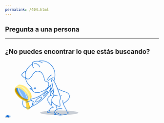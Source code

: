 ```yaml
---
permalink: /404.html
---
```

<h2>Pregunta a una persona</h2>
<hr>
<h2>¿No puedes encontrar lo que estás buscando?</h2>
<svg class="position-relative position-md-absolute right-n8 right-lg-8 top-lg-3" width="240px" xmlns="http://www.w3.org/2000/svg" viewBox="0 0 518.6 406.73"><g data-name="Layer 2"><g id="Layer_5" data-name="Layer 5"><ellipse cx="383.17" cy="369.46" rx="135.42" ry="16.07" style="fill:#cacfd6"></ellipse><path d="M37.2,399.86c0,2.37-5.37,3.88-11.75,4.2-.8,1.61-8,2.67-11,2.67C4.83,406.73,1,405,1,401.56s7.82-6.2,17.46-6.2S37.2,396.44,37.2,399.86Z" style="fill:#cacfd6"></path><path d="M143.92,281.81c1.81,9.57,6.21,49.92,6.47,56.9s8.53,9.05,14.74,7.76,12-8.33,12.4-11.38-14.89-45.84-15.83-51.72S143.92,281.81,143.92,281.81Z" style="fill:#ffd33d"></path><path d="M161.7,283.37a2.85,2.85,0,0,0-1.25-1.89c-3.72,7.66,3.41,23.7,4.1,30.94.5,5.19,3.64,7.34,4.91,11.94,1,3.66-.55,6.28.94,10a31.71,31.71,0,0,0,3.88,6.26c1.86-2.07,3.09-4.19,3.25-5.54C177.89,332,162.64,289.25,161.7,283.37Z" style="fill:#f9c513"></path><path d="M153.38,344.41a11.86,11.86,0,0,0,5,2.12c-.48-4.14-1-8.27-1.35-12.43-.64-7.93-2.45-14.05-4.37-21.63-2.28-9.06,1.28-22.79-5.76-29.84a2.45,2.45,0,0,1-.72-1.33l-.92.2C149.47,302.17,150.89,323.38,153.38,344.41Z" style="fill:#ffdf5d"></path><path d="M159,293a19.71,19.71,0,0,0,4.63-2.76,69.71,69.71,0,0,1-1.91-6.91c-.95-5.89-17.78-1.56-17.78-1.56.45,2.37,1.06,6.62,1.72,11.77C150,293.59,154.58,294.86,159,293Z" style="fill:#dbab09"></path><path d="M83.21,191.25c-1.41.23-10.64-3.83-14.89,12.37s19.51,51.52,43.93,66.81c24.66,15.43,40.79,19.51,46.48,15.73,5.1-8.31,4.88-14,4.88-14s-34-14.65-51.68-30.48C93.52,225.21,83.21,191.25,83.21,191.25Z" style="fill:#dbab09;stroke:#ffea7f;stroke-miterlimit:10;stroke-width:2.5px"></path><path d="M110.23,258.74c14.48,11.6,35.06,22.76,53.38,22.74,3.62-6.92,0-9.34,0-9.34s-34-14.65-51.68-30.48c-18.41-16.45-28.72-50.41-28.72-50.41-1,.17-6.12-1.9-10.47,3C70.82,220.26,91.37,243.62,110.23,258.74Z" style="fill:#b08800"></path><path d="M192.9,23.26s-57.09,34.68-50.3,91.31c6,49.64,36.15,66.44,46.89,77.58,3.08,6.49-.7,19.08,9.17,26.63s32.14,13.23,61.56.51,56.06-29.82,67.6-54.47" style="fill:none;stroke:#0366d6;stroke-miterlimit:10;stroke-width:3px"></path><path d="M202,52.3s-10.83-9.67-8.84-37.39a2.22,2.22,0,0,1,1.1-1.76c23.2-13.26,49-10.74,70.16,3.37" style="fill:none;stroke:#0366d6;stroke-miterlimit:10;stroke-width:3px"></path><path d="M236.06,5.22C262.59-4,309.23,1.88,337.36,46.34c24.65,39,14.43,77.55,8.32,98.32" style="fill:none;stroke:#0366d6;stroke-miterlimit:10;stroke-width:3px"></path><path d="M203.93,19.65s16.43,0,26.13,6.68c11.74,8.09,16.16,20.8,16.16,20.8" style="fill:none;stroke:#0366d6;stroke-miterlimit:10;stroke-width:3px"></path><path d="M148.76,74.46s-26.39,9.14-32.15,27.43c7,11.53,21.41,22,27.49,22.16" style="fill:none;stroke:#0366d6;stroke-miterlimit:10;stroke-width:3px"></path><path d="M142.48,113.44s3.61,19,22.59,17.05c28.31-7.16,29.24-57.72,68.06-56,37.09,1.62,42.8,51.75,47.11,65.77,3,9.78,16.49,8,22.51,11.73,10.11,6.35,10.11,29.3-8.74,49.35" style="fill:none;stroke:#0366d6;stroke-miterlimit:10;stroke-width:3px"></path><path d="M332.09,156.9s15,82.09,14.35,93.44" style="fill:none;stroke:#0366d6;stroke-miterlimit:10;stroke-width:3px"></path><path d="M370.63,245.84s-29.95-4.67-38.54,22.2,15.19,42.07,27.64,48.29c6.55,3.28,25.37,10.51,28.26,7.79,5.43-7.16-3.68-24.71-.59-42.84.78-4.54,6-13.45,6-17-13.88-42.95-40.28-125.12-59.87-129.63-7.52-1.73-5.66,16.81-5.66,16.81" style="fill:none;stroke:#0366d6;stroke-miterlimit:10;stroke-width:3px"></path><path d="M317,181.44s3.88,25.34,13.06,42.32,16.43,26.58,16.43,26.58" style="fill:none;stroke:#0366d6;stroke-miterlimit:10;stroke-width:3px"></path><path d="M321.17,176.08s7.46,25.2,13.42,34.37a145.35,145.35,0,0,1,9.29,16.36" style="fill:none;stroke:#0366d6;stroke-miterlimit:10;stroke-width:3px"></path><path d="M320.14,196.63s-1.83,42.27,2.64,49.62" style="fill:none;stroke:#0366d6;stroke-miterlimit:10;stroke-width:3px"></path><path d="M329.55,246.25s-26.16,1.83-27.53,26.61S317,301.31,317,301.31s-2.57,12.39,4.33,13.31,5.8-16.72,6.54-20.77a8.56,8.56,0,0,1,3.88-5.43" style="fill:none;stroke:#0366d6;stroke-miterlimit:10;stroke-width:3px"></path><path d="M371.09,199.22s29.15,15.41,56,23.24,28.14,23.45,28.78,31.15-4.43,27.15-44.56,50.17" style="fill:none;stroke:#0366d6;stroke-miterlimit:10;stroke-width:3px"></path><path d="M327.61,308s4.5,17.47,8,22.9" style="fill:none;stroke:#0366d6;stroke-miterlimit:10;stroke-width:3px"></path><path d="M359.73,316.33s5,21.14,9.64,27" style="fill:none;stroke:#0366d6;stroke-miterlimit:10;stroke-width:3px"></path><path d="M346.8,329.59a41.34,41.34,0,0,0-14.71,2.83s-16.35,6.6-19.23,27.95" style="fill:none;stroke:#0366d6;stroke-miterlimit:10;stroke-width:3px"></path><path d="M313.56,356.51s-13.67-2-14.45,3.86.47,8.93,22.17,10.1,28.29,0,28.29,0" style="fill:none;stroke:#0366d6;stroke-miterlimit:10;stroke-width:3px"></path><path d="M403.67,341.35a57.23,57.23,0,0,0-19.94-.39c-34.16,5.05-34.16,27.56-34.16,27.56s-5.69,7.77-.77,12.43a159,159,0,0,0,61.33,3.88c33-4.66,38-9.45,37.65-13.85s-7.93-5.9-7.93-5.9-2.4-10.22-19.23-40.36-11.41-44.27-11.41-44.27" style="fill:none;stroke:#0366d6;stroke-miterlimit:10;stroke-width:3px"></path><path d="M353.51,382.15s2.8-12.65,11-12.65,29.87,17.38,40.49,15.95" style="fill:none;stroke:#0366d6;stroke-miterlimit:10;stroke-width:3px"></path><path d="M309.49,189.18s-30.69,37.39-47.69,50.94c-15.05,12-60.2,33.28-84.27,32" style="fill:none;stroke:#0366d6;stroke-miterlimit:10;stroke-width:3px"></path><path d="M187.77,285.77s.78-8.41-10.24-13.69" style="fill:none;stroke:#0366d6;stroke-miterlimit:10;stroke-width:3px"></path><path d="M191.91,315.31c7.18-4.25,15.13-11.53,13.18-18.83-3.16-11.8-23.24-13.83-30.65-10.71-9.22,3.89-10.83,10.72-28.8,7.81" style="fill:none;stroke:#0366d6;stroke-miterlimit:10;stroke-width:3px"></path><path d="M127.16,280.45s-9.9,30.5,5.92,45.45c16.14,15.27,61.21,20.63,61.2-27.57" style="fill:none;stroke:#0366d6;stroke-miterlimit:10;stroke-width:3px"></path><path d="M175.32,198.57c5.76-.65,15.5-.65,15.5-.65" style="fill:none;stroke:#0366d6;stroke-miterlimit:10;stroke-width:3px"></path><line x1="180.45" y1="208.08" x2="190.82" y2="202.95" style="fill:none;stroke:#0366d6;stroke-miterlimit:10;stroke-width:3px"></line><path d="M295.63,139.3c7.55-12.7,22.25-31.34,32-37.48" style="fill:none;stroke:#0366d6;stroke-miterlimit:10;stroke-width:3px"></path><path d="M305.37,142.27c5.29-4.87,15.8-14.22,35.78-22.06" style="fill:none;stroke:#0366d6;stroke-miterlimit:10;stroke-width:3px"></path><path d="M186.69,325.8c51.66-20.24,113.43-76.49,134.25-123.21" style="fill:none;stroke:#0366d6;stroke-miterlimit:10;stroke-width:3px"></path><ellipse cx="237.8" cy="275.53" rx="27.12" ry="8.66" transform="translate(-117.06 194.69) rotate(-36.37)" style="fill:none;stroke:#0366d6;stroke-miterlimit:10;stroke-width:3px"></ellipse><ellipse cx="287" cy="234.24" rx="22.62" ry="5.51" transform="translate(-76.62 305.08) rotate(-50.24)" style="fill:none;stroke:#0366d6;stroke-miterlimit:10;stroke-width:3px"></ellipse><ellipse cx="211.18" cy="196.36" rx="6.49" ry="3.48" transform="translate(-26.64 33.29) rotate(-8.48)" style="fill:none;stroke:#0366d6;stroke-miterlimit:10;stroke-width:3px"></ellipse><path d="M81.8,191.48S77.29,216.79,106.89,247c17.77,18.13,38.66,26.73,55.18,28.42,2.36-10.8,8.36-32.57-41.26-70C98.2,188.35,81.8,191.48,81.8,191.48Z" style="fill:#79b8ff"></path><path d="M113.34,233.44a126.89,126.89,0,0,1-17.09-39.58,50.66,50.66,0,0,0-5.58-1.08c1,25,18.7,45.33,32.52,66.28,2.2,1.39,4.4,2.63,6.61,3.8A243.42,243.42,0,0,0,113.34,233.44Z" style="fill:#c8e1ff"></path><path d="M87.23,191.32a24.34,24.34,0,0,0-5.43.16s-4.51,25.3,25.09,55.51c1.29,1.32,2.61,2.57,3.93,3.79C99.22,232.1,87.16,213.47,87.23,191.32Z" style="fill:#2188ff"></path><path d="M153.93,254.73c-5-8.36-5.32-18.19-10.2-26.44-7.84-13.25-22.34-20-29.67-33.46-1.32-.49-2.61-.93-3.83-1.28,6.64,16,24.93,23.35,31.59,39.39,3.86,9.29,5.26,19,10.11,28a119.75,119.75,0,0,0,7.1,11.4c.9.29,1.78.54,2.67.8A87.18,87.18,0,0,0,153.93,254.73Z" style="fill:#daedff"></path><path d="M68.32,203.62l2.8-13.2L96.3,170.55s36.38-3.91,65.6,30.76c25.47,30.22,24.58,44.25,25.64,58,0,0-18.72,24.65-29.89,28.26,7.4-22,10.3-34.8-22.44-66.09S77.83,185.18,68.32,203.62Z" style="fill:#ffea7f"></path><path d="M178.75,225.08c.47,10.69,2.66,21.7-2.37,31.37-3.59,6.91-9.84,11.23-12.22,19-1.08,3.53-1.47,7.08-2.82,10.32,11.17-6.71,26.2-26.5,26.2-26.5C186.81,249.78,187,240.13,178.75,225.08Z" style="fill:#ffdf5d"></path><path d="M389.9,253.67s4.18-5.22,9.62-7.42" style="fill:none;stroke:#0366d6;stroke-miterlimit:10;stroke-width:3px"></path><path d="M159.4,221.29c-7.51-13-18.33-25.17-31.76-32.3s-29.35-9.27-44.5-8.05l-5.23,4.13a51.11,51.11,0,0,1,17.74-.36c9.76,1.31,20.25,4.38,28.34,10.19,11.72,8.42,20.29,20.47,29.33,31.5,8.06,9.83,14.91,21,16.74,33.83a74.77,74.77,0,0,1,0,18.67c2-1.84,3.91-3.81,5.74-5.78C173.39,255,168.53,237.16,159.4,221.29Z" style="fill:#fff5b1"></path><path d="M320.08,108a48.4,48.4,0,0,1,7.53-6.17" style="fill:none;stroke:#0366d6;stroke-linecap:round;stroke-miterlimit:10;stroke-width:3px"></path><path d="M330.79,124.79c3.38-1.68,6.85-3.2,10.36-4.58" style="fill:none;stroke:#0366d6;stroke-linecap:round;stroke-miterlimit:10;stroke-width:3px"></path><path d="M175.32,198.57c1.86-.2,3.72-.32,5.59-.41" style="fill:none;stroke:#0366d6;stroke-linecap:round;stroke-miterlimit:10;stroke-width:3px"></path><path d="M180.45,208.08l3.65-1.8" style="fill:none;stroke:#0366d6;stroke-linecap:round;stroke-miterlimit:10;stroke-width:3px"></path><ellipse cx="18.39" cy="393.7" rx="11.22" ry="6.17" style="fill:#0366d6"></ellipse><path d="M1,401.38c.45-3.84,5.43-5.54,9-5.53" style="fill:none;stroke:#0366d6;stroke-miterlimit:10;stroke-width:2px"></path><path d="M21.25,398.3s4.54.9,4.2,7" style="fill:none;stroke:#0366d6;stroke-miterlimit:10;stroke-width:2px"></path><path d="M26.67,395.36a10.33,10.33,0,0,1,5.14,1.7,7.12,7.12,0,0,1,3,4.74" style="fill:none;stroke:#0366d6;stroke-miterlimit:10;stroke-width:2px"></path><path d="M28.26,392.65s1.13-1.69,5.47-1.41a7.41,7.41,0,0,1,6.05,4.12" style="fill:none;stroke:#0366d6;stroke-miterlimit:10;stroke-width:2px"></path><path d="M2.93,393.7a9.52,9.52,0,0,1,4.24-3,13.51,13.51,0,0,1,5.8.2" style="fill:none;stroke:#0366d6;stroke-miterlimit:10;stroke-width:2px"></path><path d="M18.27,388.53s-1.53-2.08-3.58-1.7c-1.5.28-1.72,4-1.72,4" style="fill:none;stroke:#0366d6;stroke-miterlimit:10;stroke-width:2px"></path></g></g></svg>
